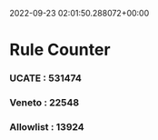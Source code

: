 2022-09-23 02:01:50.288072+00:00
# Rule Counter 
 ### UCATE : 531474

 ### Veneto : 22548

 ### Allowlist : 13924